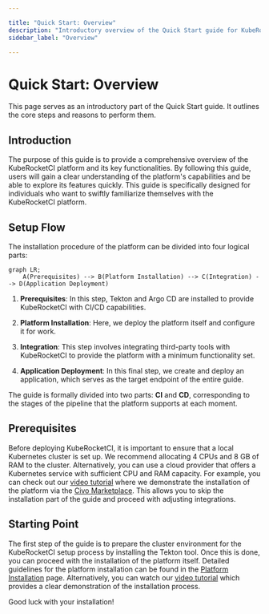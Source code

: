 ```yaml
---

title: "Quick Start: Overview"
description: "Introductory overview of the Quick Start guide for KubeRocketCI, covering the setup flow from prerequisites through platform installation, integration, to application deployment."
sidebar_label: "Overview"

---
```

<!-- markdownlint-disable MD025 -->

# Quick Start: Overview

<head>
  <link rel="canonical" href="https://docs.kuberocketci.io/docs/quick-start/quick-start-overview" />
</head>

This page serves as an introductory part of the Quick Start guide. It outlines the core steps and reasons to perform them.

## Introduction

The purpose of this guide is to provide a comprehensive overview of the KubeRocketCI platform and its key functionalities. By following this guide, users will gain a clear understanding of the platform's capabilities and be able to explore its features quickly. This guide is specifically designed for individuals who want to swiftly familiarize themselves with the KubeRocketCI platform.

## Setup Flow

The installation procedure of the platform can be divided into four logical parts:

```mermaid
graph LR;
    A(Prerequisites) --> B(Platform Installation) --> C(Integration) --> D(Application Deployment)
```

1. **Prerequisites**: In this step, Tekton and Argo CD are installed to provide KubeRocketCI with CI/CD capabilities.

2. **Platform Installation**: Here, we deploy the platform itself and configure it for work.

3. **Integration**: This step involves integrating third-party tools with KubeRocketCI to provide the platform with a minimum functionality set.

4. **Application Deployment**: In this final step, we create and deploy an application, which serves as the target endpoint of the entire guide.

The guide is formally divided into two parts: **CI** and **CD**, corresponding to the stages of the pipeline that the platform supports at each moment.

## Prerequisites

Before deploying KubeRocketCI, it is important to ensure that a local Kubernetes cluster is set up. We recommend allocating 4 CPUs and 8 GB of RAM to the cluster. Alternatively, you can use a cloud provider that offers a Kubernetes service with sufficient CPU and RAM capacity. For example, you can check out our [video tutorial](https://www.youtube.com/watch?v=QjZoPnIKDtA) where we demonstrate the installation of the platform via the [Civo Marketplace](../operator-guide/install-via-civo.md). This allows you to skip the installation part of the guide and proceed with adjusting integrations.

## Starting Point

The first step of the guide is to prepare the cluster environment for the KubeRocketCI setup process by installing the Tekton tool. Once this is done, you can proceed with the installation of the platform itself. Detailed guidelines for the platform installation can be found in the [Platform Installation](./platform-installation.md) page. Alternatively, you can watch our [video tutorial](https://www.youtube.com/watch?v=QjZoPnIKDtA) which provides a clear demonstration of the installation process.

Good luck with your installation!
